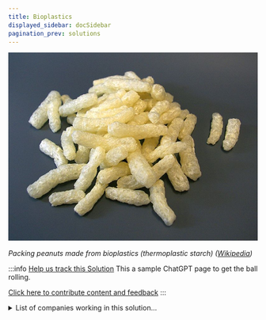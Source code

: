 ```yaml
---
title: Bioplastics
displayed_sidebar: docSidebar
pagination_prev: solutions
---
```


![Packaging peanuts made from bioplastics (thermoplastic starch) ](../static/img/bioplastic-packing-peanuts.jpg)

_Packing peanuts made from bioplastics (thermoplastic starch) ([Wikipedia](https://commons.wikimedia.org/wiki/File:St%C3%A4rke-Packstoff_P%C3%B6mpel_CG.jpg))_

:::info [Help us track this Solution](contribute)
This a sample ChatGPT page to get the ball rolling.

[Click here to contribute content and feedback](contribute)
:::

<details>
        <summary>List of companies working in this solution...</summary>
        Experimental feature. Exciting Updates Underway!
        <div>
            <ul>
             
                <li><a href="http://fullcyclebioplastics.com/">Full Cycle Bioplastics</a></li>
            
                <li><a href="http://mangomaterials.com/">Mango Materials</a></li>
            
                <li><a href="http://www.visolisbio.com/">Visolis</a></li>
            
            </ul>
        </div>
        </details>

:::company
  #### [Jobs listed in this solution at Climatebase](https://climatebase.org/jobs?l=&q=&drawdown_solutions=Bioplastics)
:::
## Overview

- **Bioplastics** are made from renewable sources (corn, sugar cane) and replace fossil fuel-based plastics.
- Bioplastics are **recyclable**, **compostable**, and help curb landfill emissions.
- Companies leading bioplastics development: NatureWorks, BASF, Dow Chemical.
- Organizations like **Biodegradable Products Institute** promote bioplastics and certify compostable products.



## Lessons Learned

- **Bioplastics** are promising but require proper **development** and **implementation**.

- Bioplastics' slower degradation requires **proper disposal**.
- Leading entities: **Neste**, **BASF**, **Novamont**.
- More work needed to optimize bioplastics' effectiveness.

## Challenges Ahead


- **Rapid and complete degradation** needed; some bioplastics degrade slowly or incompletely.
- **Cost-competitiveness** with traditional plastics remains a challenge.

## Companies/Organizations Leading:

-  **BASF**: A major chemical company pioneering various bioplastics.
- **Novamont**: An Italian company producing bioplastics from renewable sources, including corn starch.
- **Mango Materials**: A US company creating biodegradable plastics from methane gas.

## Best Path Forward


- **Shift usage** towards less plastic consumption and better recycling practices.
- Change **perception of plastic**: use responsibly, opt for reusable or recyclable options.
- Leading organizations include **Bioplastics International**, **Bioplastic Feedstock Alliance**, **Bioplastic Product Catalog**, and **Bioplasticity Forum**.